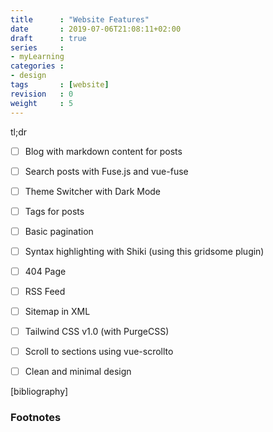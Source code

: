 ```yaml
---
title      : "Website Features"
date       : 2019-07-06T21:08:11+02:00
draft      : true
series     :
- myLearning
categories : 
- design
tags       : [website]
revision   : 0
weight     : 5
---
```


tl;dr
<!-- more -->

- [ ] Blog with markdown content for posts
- [ ] Search posts with Fuse.js and vue-fuse
- [ ] Theme Switcher with Dark Mode
- [ ] Tags for posts
- [ ] Basic pagination
- [ ] Syntax highlighting with Shiki (using this gridsome plugin)
- [ ] 404 Page
- [ ] RSS Feed
- [ ] Sitemap in XML
- [ ] Tailwind CSS v1.0 (with PurgeCSS)
- [ ] Scroll to sections using vue-scrollto
- [ ] Clean and minimal design





[bibliography]
### Footnotes

[^1]: 
[^2]: 
